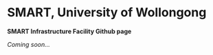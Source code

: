 SMART, University of Wollongong
=========

**SMART Infrastructure Facility Github page**

*Coming soon...*
